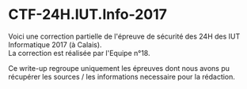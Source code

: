 # CTF-24H.IUT.Info-2017
Voici une correction partielle de l'épreuve de sécurité des 24H des IUT Informatique 2017 (à Calais).<br>
La correction est réalisée par l'Equipe n°18.

Ce write-up regroupe uniquement les épreuves dont nous avons pu récupérer les sources / les informations necessaire pour la rédaction.
